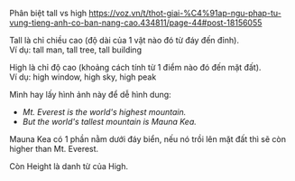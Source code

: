 Phân biệt tall vs high
https://voz.vn/t/thot-giai-%C4%91ap-ngu-phap-tu-vung-tieng-anh-co-ban-nang-cao.434811/page-44#post-18156055

Tall là chỉ chiều cao (độ dài của 1 vật nào đó từ đáy đến đỉnh).\
Ví dụ: tall man, tall tree, tall building

High là chỉ độ cao (khoảng cách tính từ 1 điểm nào đó đến mặt đất).\
Ví dụ: high window, high sky, high peak

Mình hay lấy hình ảnh này để dễ hình dung:

-   *Mt. Everest is the world's highest mountain.*
-   *But the world's tallest mountain is Mauna Kea.*

Mauna Kea có 1 phần nằm dưới đáy biển, nếu nó trồi lên mặt đất thì sẽ còn higher than Mt. Everest.

Còn Height là danh từ của High.